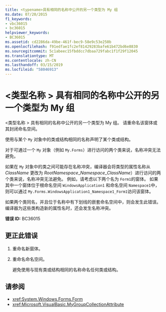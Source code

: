 ```yaml
---
title: <typename>具有相同的名称中公开的另一个类型为 My 组
ms.date: 07/20/2015
f1_keywords:
- vbc36015
- bc36015
helpviewer_keywords:
- BC36015
ms.assetid: cd2286da-49be-461f-bec9-58e9c53e250b
ms.openlocfilehash: f91edfae1fc2ef81429283bafe61b472bd6e8830
ms.sourcegitcommit: 5c1abeec15fbddcc7dbaa729fabc1f1f29f12045
ms.translationtype: MT
ms.contentlocale: zh-CN
ms.lasthandoff: 03/15/2019
ms.locfileid: "58046913"
---
```

# <a name="typename-has-the-same-name-as-another-type-exposed-in-a-my-group"></a>\<类型名称 > 具有相同的名称中公开的另一个类型为 My 组
\<类型名称 > 具有相同的名称中公开的另一个类型为 My 组。 请重命名该窗体或其封闭命名空间。  
  
 使用与某个 `My` 对象中的类或结构相同的名称声明了某个类或结构。  
  
 对于可通过一个 `My` 对象（例如 `My.Forms`）进行访问的两个类来说，名称冲突无法避免。  
  
 如果在 `My` 对象中的类之间可能存在名称冲突，编译器会将类型的属性名称从 *ClassName* 更改为 *RootNamespace*_*Namespace*\_*ClassName*）进行访问的两个类来说，名称冲突无法避免。 例如，请考虑以下两个名为 `Form1`的窗体。 如果其中一个窗体位于根命名空间 `WindowsApplication1` 和命名空间 `Namespace1`中，则可以通过 `My.Forms.WindowsApplication1_Namespace1_Form1`访问该窗体。  
  
 如果两个类同名，并且位于名称中有下划线的嵌套命名空间中，则会发生此错误。 编译器为这些类构造新的属性名时，还会发生名称冲突。  
  
 **错误 ID:** BC36015  
  
## <a name="to-correct-this-error"></a>更正此错误  
  
1.  重命名新窗体。  
  
2.  重命名命名空间。  
  
     避免使用与现有类或结构相同的名称命名任何类或结构。  
  
## <a name="see-also"></a>请参阅

- <xref:System.Windows.Forms.Form>
- <xref:Microsoft.VisualBasic.MyGroupCollectionAttribute>
